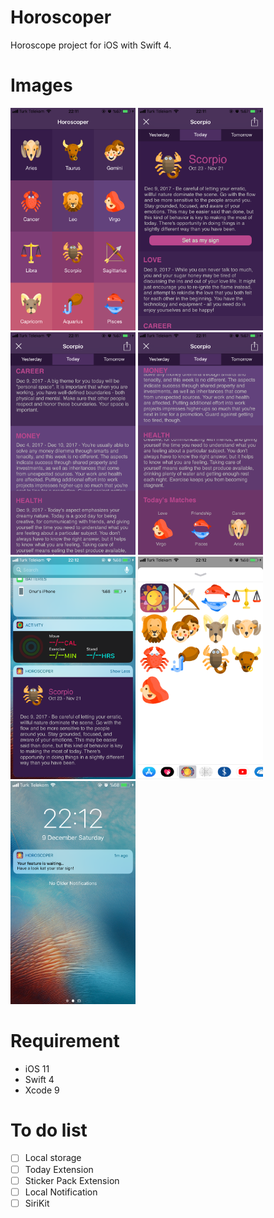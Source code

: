 # Horoscoper
Horoscope project for iOS with Swift 4.

# Images
<div>
  <img width="200" src="/ScreenShots/IMG_1724.png">
  <img width="200" src="/ScreenShots/IMG_1725.png">
  <img width="200" src="/ScreenShots/IMG_1727.png">
   <img width="200" src="/ScreenShots/IMG_1728.png">
  <img width="200" src="/ScreenShots/IMG_1729.png">
  <img width="200" src="/ScreenShots/IMG_1730.png">
  <img width="200" src="/ScreenShots/IMG_1731.png">
</div>

# Requirement

* iOS 11
* Swift 4
* Xcode 9

# To do list

  - [ ] Local storage
  - [ ] Today Extension
  - [ ] Sticker Pack Extension
  - [ ] Local Notification
  - [ ] SiriKit
